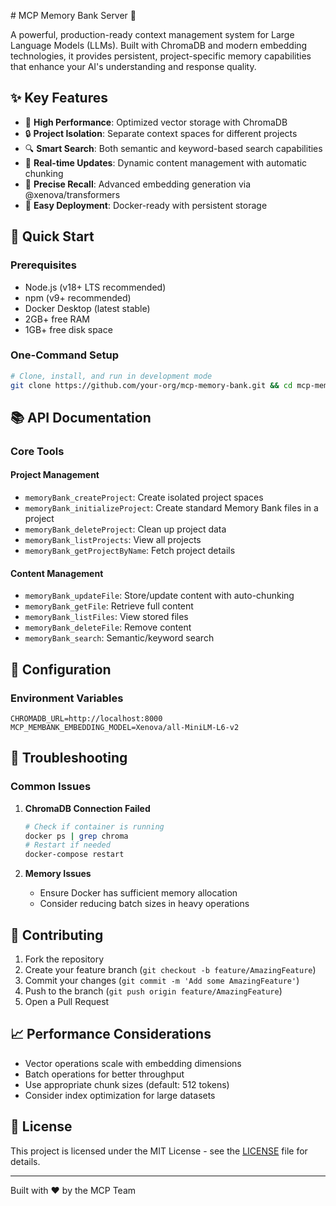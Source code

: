 ﻿﻿﻿﻿# MCP Memory Bank Server 🧠

A powerful, production-ready context management system for Large Language Models (LLMs). Built with ChromaDB and modern embedding technologies, it provides persistent, project-specific memory capabilities that enhance your AI's understanding and response quality.

## ✨ Key Features

- 🚀 **High Performance**: Optimized vector storage with ChromaDB
- 🔒 **Project Isolation**: Separate context spaces for different projects
- 🔍 **Smart Search**: Both semantic and keyword-based search capabilities
- 🔄 **Real-time Updates**: Dynamic content management with automatic chunking
- 🎯 **Precise Recall**: Advanced embedding generation via @xenova/transformers
- 🐳 **Easy Deployment**: Docker-ready with persistent storage

## 🚀 Quick Start

### Prerequisites

- Node.js (v18+ LTS recommended)
- npm (v9+ recommended)
- Docker Desktop (latest stable)
- 2GB+ free RAM
- 1GB+ free disk space

### One-Command Setup

```bash
# Clone, install, and run in development mode
git clone https://github.com/your-org/mcp-memory-bank.git && cd mcp-memory-bank && npm install && docker-compose up -d && npm run dev
```

## 📚 API Documentation

### Core Tools

#### Project Management

- `memoryBank_createProject`: Create isolated project spaces
- `memoryBank_initializeProject`: Create standard Memory Bank files in a project
- `memoryBank_deleteProject`: Clean up project data
- `memoryBank_listProjects`: View all projects
- `memoryBank_getProjectByName`: Fetch project details

#### Content Management

- `memoryBank_updateFile`: Store/update content with auto-chunking
- `memoryBank_getFile`: Retrieve full content
- `memoryBank_listFiles`: View stored files
- `memoryBank_deleteFile`: Remove content
- `memoryBank_search`: Semantic/keyword search

## 🔧 Configuration

### Environment Variables

```env
CHROMADB_URL=http://localhost:8000
MCP_MEMBANK_EMBEDDING_MODEL=Xenova/all-MiniLM-L6-v2
```

## 🐛 Troubleshooting

### Common Issues

1. **ChromaDB Connection Failed**

   ```bash
   # Check if container is running
   docker ps | grep chroma
   # Restart if needed
   docker-compose restart
   ```

2. **Memory Issues**
   - Ensure Docker has sufficient memory allocation
   - Consider reducing batch sizes in heavy operations

## 🤝 Contributing

1. Fork the repository
2. Create your feature branch (`git checkout -b feature/AmazingFeature`)
3. Commit your changes (`git commit -m 'Add some AmazingFeature'`)
4. Push to the branch (`git push origin feature/AmazingFeature`)
5. Open a Pull Request

## 📈 Performance Considerations

- Vector operations scale with embedding dimensions
- Batch operations for better throughput
- Use appropriate chunk sizes (default: 512 tokens)
- Consider index optimization for large datasets

## 📄 License

This project is licensed under the MIT License - see the [LICENSE](LICENSE) file for details.

---
Built with ❤️ by the MCP Team
